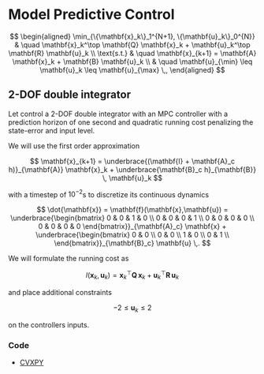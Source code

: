 # Model Predictive Control

$$
\begin{aligned}
	\min_{\{\mathbf{x}_k\}_1^{N+1}, \{\mathbf{u}_k\}_0^{N}} & \quad \mathbf{x}_k^\top \mathbf{Q} \mathbf{x}_k + \mathbf{u}_k^\top \mathbf{R} \mathbf{u}_k \\
	\text{s.t.} & \quad \mathbf{x}_{k+1} = \mathbf{A} \mathbf{x}_k + \mathbf{B} \mathbf{u}_k \\
							& \quad \mathbf{u}_{\min} \leq \mathbf{u}_k \leq \mathbf{u}_{\max} \,,
\end{aligned}
$$

## 2-DOF double integrator

Let control a 2-DOF double integrator with an MPC controller with a prediction horizon of one second and quadratic running cost penalizing the state-error and input level.

We will use the first order approximation

$$
\mathbf{x}_{k+1} = \underbrace{(\mathbf{I} + \mathbf{A}_c h)}_{\mathbf{A}} \mathbf{x}_k + \underbrace{\mathbf{B}_c h}_{\mathbf{B}} \, \mathbf{u}_k 
$$

with a timestep of $10^{-2}$s to discretize its continuous dynamics

$$
\dot{\mathbf{x}} = \mathbf{f}(\mathbf{x},\mathbf{u}) =
\underbrace{\begin{bmatrix}
0 & 0 & 1 & 0 \\
0 & 0 & 0 & 1 \\
0 & 0 & 0 & 0 \\
0 & 0 & 0 & 0
\end{bmatrix}}_{\mathbf{A}_c}
\mathbf{x}
+
\underbrace{\begin{bmatrix}
0 & 0 \\
0 & 0 \\
1 & 0 \\
0 & 1 \\
\end{bmatrix}}_{\mathbf{B}_c}
\mathbf{u}
\,.
$$

We will formulate the running cost as

$$
l(\mathbf{x}_k,\mathbf{u}_k) = \mathbf{x}_k^\top \mathbf{Q} \, \mathbf{x}_k + \mathbf{u}_k^\top \mathbf{R} \, \mathbf{u}_k
$$

and place additional constraints

$$
-2 \leq \mathbf{u}_k \leq 2
$$

on the controllers inputs.


### Code
- [CVXPY](MPC-CVXPY.py)

